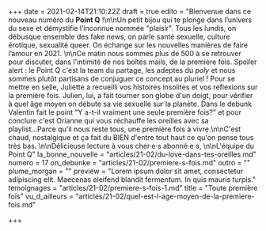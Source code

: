 +++
date = 2021-02-14T21:10:22Z
draft = true
edito = "Bienvenue dans ce nouveau numéro du **Point Q** !\n\nUn petit bijou qui te plonge dans l’univers du sexe et démystifie l’inconnue nommée \"plaisir\". Tous les lundis, on débusque ensemble des fake news, on parle santé sexuelle, culture érotique, sexualité queer. On échange sur les nouvelles manières de faire l’amour en 2021. \n\nCe matin nous sommes plus de 500 à se retrouver pour discuter, dans l'intimité de nos boîtes mails, de la première fois. Spoiler alert : le Point Q c'est la team du partage, les adeptes du _poly_ et nous sommes plutôt partisans de conjuguer ce concept au pluriel ! Pour se mettre en selle, Juliette a recueilli vos histoires insolites et vos réflexions sur la première fois. Julien, lui, a fait tourner son globe d'un doigt, pour vérifier à quel âge moyen on débute sa vie sexuelle sur la planète. Dans le debunk Valentin fait le point \"Y a-t-il vraiment une seule première fois?\" et pour conclure c'est Orianne qui vous réchauffe les oreilles avec sa playlist...Parce qu'il nous reste tous, une première fois à vivre.\n\nC'est chaud, nostalgique et ça fait du BIEN d'entre tout haut ce qu'on pense tous très bas. \n\nDélicieuse lecture à vous cher·e·s abonné·e·s, \n\nL'équipe du Point Q"
la_bonne_nouvelle = "articles/21-02/du-love-dans-tes-oreilles.md"
numero = 17
on_debunke = "articles/21-02/premiere-s-fois.md"
outro = ""
plume_morgan = ""
preview = "Lorem ipsum dolor sit amet, consectetur adipiscing elit. Maecenas eleifend blandit fermentum. In quis mauris turpis."
temoignages = "articles/21-02/premiere-s-fois-1.md"
title = "Toute première fois"
vu_d_ailleurs = "articles/21-02/quel-est-l-age-moyen-de-la-premiere-fois.md"

+++
